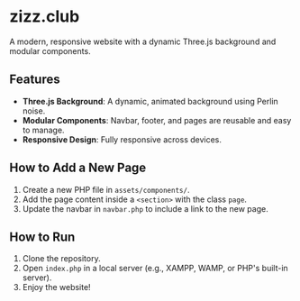 # zizz.club

A modern, responsive website with a dynamic Three.js background and modular components.

## Features

- **Three.js Background**: A dynamic, animated background using Perlin noise.
- **Modular Components**: Navbar, footer, and pages are reusable and easy to manage.
- **Responsive Design**: Fully responsive across devices.

## How to Add a New Page

1. Create a new PHP file in `assets/components/`.
2. Add the page content inside a `<section>` with the class `page`.
3. Update the navbar in `navbar.php` to include a link to the new page.

## How to Run

1. Clone the repository.
2. Open `index.php` in a local server (e.g., XAMPP, WAMP, or PHP's built-in server).
3. Enjoy the website!
